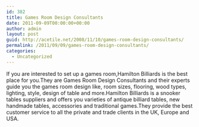 ```yaml
---
id: 382
title: Games Room Design Consultants
date: 2011-09-09T00:00:00+00:00
author: admin
layout: post
guid: http://acetile.net/2008/11/10/games-room-design-consultants/
permalink: /2011/09/09/games-room-design-consultants/
categories:
  - Uncategorized
---
```

If you are interested to set up a games room,Hamilton Billiards is the best place for you.They are Games Room Design Consultants and their experts guide you the games room design like, room sizes, flooring, wood types, lighting, style, design of table and more.Hamilton Billiards is a snooker tables suppliers and offers you varieties of antique billiard tables, new handmade tables, accessories and traditional games.They provide the best customer service to all the private and trade clients in the UK, Europe and USA.